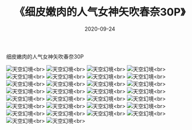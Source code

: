 ﻿---
layout: post
title: 《细皮嫩肉的人气女神矢吹春奈30P》
date: 2020-09-24
img: http://photo.orgx.cf/性感/2020/细皮嫩肉的人气女神矢吹春奈30P/000.jpg
tags: [美女,性感,泳衣]
---

细皮嫩肉的人气女神矢吹春奈30P



![天空幻境](http://photo.orgx.cf/性感/2020/细皮嫩肉的人气女神矢吹春奈30P/001.jpg''天空幻境'')<br>
![天空幻境](http://photo.orgx.cf/性感/2020/细皮嫩肉的人气女神矢吹春奈30P/002.jpg''天空幻境'')<br>
![天空幻境](http://photo.orgx.cf/性感/2020/细皮嫩肉的人气女神矢吹春奈30P/003.jpg''天空幻境'')<br>
![天空幻境](http://photo.orgx.cf/性感/2020/细皮嫩肉的人气女神矢吹春奈30P/004.jpg''天空幻境'')<br>
![天空幻境](http://photo.orgx.cf/性感/2020/细皮嫩肉的人气女神矢吹春奈30P/005.jpg''天空幻境'')<br>
![天空幻境](http://photo.orgx.cf/性感/2020/细皮嫩肉的人气女神矢吹春奈30P/006.jpg''天空幻境'')<br>
![天空幻境](http://photo.orgx.cf/性感/2020/细皮嫩肉的人气女神矢吹春奈30P/007.jpg''天空幻境'')<br>
![天空幻境](http://photo.orgx.cf/性感/2020/细皮嫩肉的人气女神矢吹春奈30P/008.jpg''天空幻境'')<br>
![天空幻境](http://photo.orgx.cf/性感/2020/细皮嫩肉的人气女神矢吹春奈30P/009.jpg''天空幻境'')<br>
![天空幻境](http://photo.orgx.cf/性感/2020/细皮嫩肉的人气女神矢吹春奈30P/010.jpg''天空幻境'')<br>
![天空幻境](http://photo.orgx.cf/性感/2020/细皮嫩肉的人气女神矢吹春奈30P/011.jpg''天空幻境'')<br>
![天空幻境](http://photo.orgx.cf/性感/2020/细皮嫩肉的人气女神矢吹春奈30P/012.jpg''天空幻境'')<br>
![天空幻境](http://photo.orgx.cf/性感/2020/细皮嫩肉的人气女神矢吹春奈30P/013.jpg''天空幻境'')<br>
![天空幻境](http://photo.orgx.cf/性感/2020/细皮嫩肉的人气女神矢吹春奈30P/014.jpg''天空幻境'')<br>
![天空幻境](http://photo.orgx.cf/性感/2020/细皮嫩肉的人气女神矢吹春奈30P/015.jpg''天空幻境'')<br>
![天空幻境](http://photo.orgx.cf/性感/2020/细皮嫩肉的人气女神矢吹春奈30P/016.jpg''天空幻境'')<br>
![天空幻境](http://photo.orgx.cf/性感/2020/细皮嫩肉的人气女神矢吹春奈30P/017.jpg''天空幻境'')<br>
![天空幻境](http://photo.orgx.cf/性感/2020/细皮嫩肉的人气女神矢吹春奈30P/018.jpg''天空幻境'')<br>
![天空幻境](http://photo.orgx.cf/性感/2020/细皮嫩肉的人气女神矢吹春奈30P/019.jpg''天空幻境'')<br>
![天空幻境](http://photo.orgx.cf/性感/2020/细皮嫩肉的人气女神矢吹春奈30P/020.jpg''天空幻境'')<br>
![天空幻境](http://photo.orgx.cf/性感/2020/细皮嫩肉的人气女神矢吹春奈30P/021.jpg''天空幻境'')<br>
![天空幻境](http://photo.orgx.cf/性感/2020/细皮嫩肉的人气女神矢吹春奈30P/022.jpg''天空幻境'')<br>
![天空幻境](http://photo.orgx.cf/性感/2020/细皮嫩肉的人气女神矢吹春奈30P/023.jpg''天空幻境'')<br>
![天空幻境](http://photo.orgx.cf/性感/2020/细皮嫩肉的人气女神矢吹春奈30P/024.jpg''天空幻境'')<br>
![天空幻境](http://photo.orgx.cf/性感/2020/细皮嫩肉的人气女神矢吹春奈30P/025.jpg''天空幻境'')<br>
![天空幻境](http://photo.orgx.cf/性感/2020/细皮嫩肉的人气女神矢吹春奈30P/026.jpg''天空幻境'')<br>
![天空幻境](http://photo.orgx.cf/性感/2020/细皮嫩肉的人气女神矢吹春奈30P/027.jpg''天空幻境'')<br>
![天空幻境](http://photo.orgx.cf/性感/2020/细皮嫩肉的人气女神矢吹春奈30P/028.jpg''天空幻境'')<br>
![天空幻境](http://photo.orgx.cf/性感/2020/细皮嫩肉的人气女神矢吹春奈30P/029.jpg''天空幻境'')<br>
![天空幻境](http://photo.orgx.cf/性感/2020/细皮嫩肉的人气女神矢吹春奈30P/030.jpg''天空幻境'')<br>